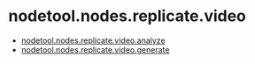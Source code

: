# nodetool.nodes.replicate.video

- [nodetool.nodes.replicate.video.analyze](video/analyze.md)
- [nodetool.nodes.replicate.video.generate](video/generate.md)
